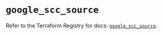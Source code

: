 # `google_scc_source`

Refer to the Terraform Registry for docs: [`google_scc_source`](https://registry.terraform.io/providers/hashicorp/google-beta/5.29.0/docs/resources/google_scc_source).
